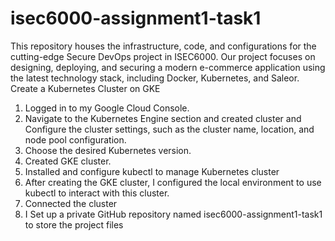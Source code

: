 # isec6000-assignment1-task1
This repository houses the infrastructure, code, and configurations for the cutting-edge Secure DevOps project in ISEC6000. Our project focuses on designing, deploying, and securing a modern e-commerce application using the latest technology stack, including Docker, Kubernetes, and Saleor.
Create a Kubernetes Cluster on GKE

1. Logged in to my Google Cloud Console.
2. Navigate to the Kubernetes Engine section and created cluster and Configure the cluster settings, such as the cluster name, location, and node pool configuration.
3. Choose the desired Kubernetes version.
4. Created GKE cluster.
5. Installed and configure kubectl to manage Kubernetes cluster
6. After creating the GKE cluster, I configured the local environment to use kubectl to interact with this cluster.
7. Connected the cluster
8. I Set up a private GitHub repository named isec6000-assignment1-task1 to store the project files

